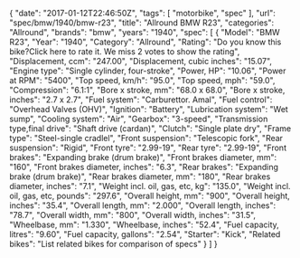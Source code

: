 {
    "date": "2017-01-12T22:46:50Z",
    "tags": [
        "motorbike",
        "spec"
    ],
    "url": "spec\/bmw\/1940\/bmw-r23",
    "title": "Allround BMW R23",
    "categories": "Allround",
    "brands": "bmw",
    "years": "1940",
    "spec": [
        {
            "Model": "BMW R23",
            "Year": "1940",
            "Category": "Allround",
            "Rating": "Do you know this bike?Click here to rate it. We miss 2 votes to show the rating",
            "Displacement, ccm": "247.00",
            "Displacement, cubic inches": "15.07",
            "Engine type": "Single cylinder, four-stroke",
            "Power, HP": "10.06",
            "Power at RPM": "5400",
            "Top speed, km\/h": "95.0",
            "Top speed, mph": "59.0",
            "Compression": "6.1:1",
            "Bore x stroke, mm": "68.0 x 68.0",
            "Bore x stroke, inches": "2.7 x 2.7",
            "Fuel system": "Carburettor. Amal",
            "Fuel control": "Overhead Valves (OHV)",
            "Ignition": "Battery",
            "Lubrication system": "Wet sump",
            "Cooling system": "Air",
            "Gearbox": "3-speed",
            "Transmission type,final drive": "Shaft drive (cardan)",
            "Clutch": "Single plate dry",
            "Frame type": "Steel-single cradlel",
            "Front suspension": "Telescopic fork",
            "Rear suspension": "Rigid",
            "Front tyre": "2.99-19",
            "Rear tyre": "2.99-19",
            "Front brakes": "Expanding brake (drum brake)",
            "Front brakes diameter, mm": "160",
            "Front brakes diameter, inches": "6.3",
            "Rear brakes": "Expanding brake (drum brake)",
            "Rear brakes diameter, mm": "180",
            "Rear brakes diameter, inches": "7.1",
            "Weight incl. oil, gas, etc, kg": "135.0",
            "Weight incl. oil, gas, etc, pounds": "297.6",
            "Overall height, mm": "900",
            "Overall height, inches": "35.4",
            "Overall length, mm": "2.000",
            "Overall length, inches": "78.7",
            "Overall width, mm": "800",
            "Overall width, inches": "31.5",
            "Wheelbase, mm": "1.330",
            "Wheelbase, inches": "52.4",
            "Fuel capacity, litres": "9.60",
            "Fuel capacity, gallons": "2.54",
            "Starter": "Kick",
            "Related bikes": "List related bikes for comparison of specs"
        }
    ]
}